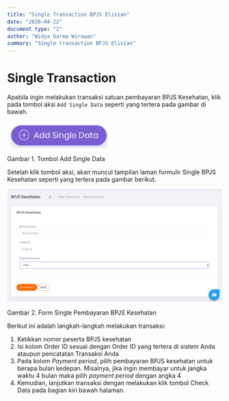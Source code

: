 ```yaml
---
title: "Single Transaction BPJS Elisian"
date: "2020-04-22"
document type: "2"
author: "Widya Darma Wirawan"
summary: "Single transaction BPJS Elisian"
---
```

# Single Transaction

Apabila ingin melakukan transaksi satuan pembayaran BPJS Kesehatan, klik pada tombol aksi `Add Single Data` seperti yang tertera pada gambar di bawah.

![](./image-user-manual/elisian-trx-bpjs-single-1.png)

Gambar 1. Tombol Add Single Data

Setelah klik tombol aksi, akan muncul tampilan laman formulir Single BPJS Kesehatan seperti yang tertera pada gambar berikut.

![](./image-user-manual/elisian-trx-bpjs-single-2.png)

Gambar 2. Form Single Pembayaran BPJS Kesehatan

Berikut ini adalah langkah-langkah melakukan transaksi:

1. Ketikkan nomor peserta BPJS kesehatan
2. Isi kolom Order ID sesuai dengan Order ID yang tertera di sistem Anda ataupun pencatatan Transaksi Anda
3. Pada kolom *Payment period*, pilih pembayaran BPJS kesehatan untuk berapa bulan kedepan. Misalnya, jika ingin membayar untuk jangka waktu 4 bulan maka pilih *payment* *period* dengan angka 4
4. Kemudian, lanjutkan transaksi dengan melakukan klik tombol Check Data pada bagian kiri bawah halaman.